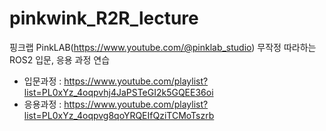 # pinkwink_R2R_lecture
핑크랩 PinkLAB(https://www.youtube.com/@pinklab_studio) 무작정 따라하는 ROS2 입문, 응용 과정 연습

- 입문과정 : https://www.youtube.com/playlist?list=PL0xYz_4oqpvhj4JaPSTeGI2k5GQEE36oi
- 응용과정 : https://www.youtube.com/playlist?list=PL0xYz_4oqpvg8qoYRQEIfQziTCMoTszrb
